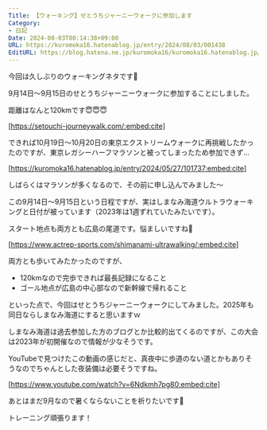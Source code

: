 ```yaml
---
Title: 【ウォーキング】せとうちジャーニーウォークに参加します
Category:
- 日記
Date: 2024-08-03T00:14:38+09:00
URL: https://kuromoka16.hatenablog.jp/entry/2024/08/03/001438
EditURL: https://blog.hatena.ne.jp/kuromoka16/kuromoka16.hatenablog.jp/atom/entry/6801883189126658863
---
```


今回は久しぶりのウォーキングネタです📝

9月14日〜9月15日のせとうちジャーニーウォークに参加することにしました。

距離はなんと120kmです😇😇😇

[https://setouchi-journeywalk.com/:embed:cite]

できれば10月19日〜10月20日の東京エクストリームウォークに再挑戦したかったのですが、東京レガシーハーフマラソンと被ってしまったため参加できず…

[https://kuromoka16.hatenablog.jp/entry/2024/05/27/101737:embed:cite]

しばらくはマラソンが多くなるので、その前に申し込んでみました〜

この9月14日〜9月15日という日程ですが、実はしまなみ海道ウルトラウォーキングと日付が被っています（2023年は1週ずれていたみたいです）。

スタート地点も両方とも広島の尾道です。悩ましいですね🤔

[https://www.actrep-sports.com/shimanami-ultrawalking/:embed:cite]

両方とも歩いてみたかったのですが、

- 120kmなので完歩できれば最長記録になること
- ゴール地点が広島の中心部なので新幹線で帰れること

といった点で、今回はせとうちジャーニーウォークにしてみました。2025年も同日ならしまなみ海道にすると思いますｗ

しまなみ海道は過去参加した方のブログとか比較的出てくるのですが、この大会は2023年が初開催なので情報が少なそうです。

YouTubeで見つけたこの動画の感じだと、真夜中に歩道のない道とかもありそうなのでちゃんとした夜装備は必要そうですね。

[https://www.youtube.com/watch?v=6Ndkmh7pg80:embed:cite]

あとはまだ9月なので暑くならないことを祈りたいです🙏

トレーニング頑張ります！

